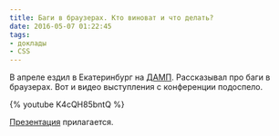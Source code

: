 ```yaml
---
title: Баги в браузерах. Кто виноват и что делать?
date: 2016-05-07 01:22:45
tags:
- доклады
- CSS
---
```


В апреле ездил в Екатеринбург на [ДАМП](http://dump-conf.ru/). Рассказывал про баги в браузерах. Вот и видео выступления с конференции подоспело.

{% youtube K4cQH85bntQ %}

[Презентация](http://juwain.ru/presentation/browser-bugs/) прилагается.
